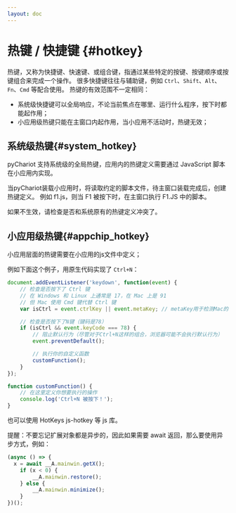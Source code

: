 ```yaml
---
layout: doc
---
```


# 热键 / 快捷键 {#hotkey}

热键，又称为快捷键、快速键、或组合键，指通过某些特定的按键、按键顺序或按键组合来完成一个操作。
很多快捷键往往与辅助键，例如 `Ctrl`、`Shift`、`Alt`、`Fn`、`Cmd` 等配合使用。
热键的有效范围不一定相同：
- 系统级快捷键可以全局响应，不论当前焦点在哪里、运行什么程序，按下时都能起作用；
- 小应用级热键只能在主窗口内起作用，当小应用不活动时，热键无效；

## 系统级热键{#system_hotkey}
pyChariot 支持系统级的全局热键，应用内的热键定义需要通过 JavaScript 脚本在小应用内实现。

当pyChariot装载小应用时，将读取约定的脚本文件，待主窗口装载完成后，创建热键定义。
例如 f1.js，则当 F1 被按下时，在主窗口执行 F1.JS 中的脚本。

如果不生效，请检查是否和系统原有的热键定义冲突了。

## 小应用级热键{#appchip_hotkey}

小应用层面的热键需要在小应用的js文件中定义；

例如下面这个例子，用原生代码实现了 `Ctrl+N`：

```javascript
document.addEventListener('keydown', function(event) {
    // 检查是否按下了 Ctrl 键
    // 在 Windows 和 Linux 上通常是 17，在 Mac 上是 91
    // 但 Mac 使用 Cmd 键代替 Ctrl 键
    var isCtrl = event.ctrlKey || event.metaKey; // metaKey用于检测Mac的Cmd键

    // 检查是否按下了N键（键码是78）
    if (isCtrl && event.keyCode === 78) {
        // 阻止默认行为（尽管对于Ctrl+N这样的组合，浏览器可能不会执行默认行为）
        event.preventDefault();

        // 执行你的自定义函数
        customFunction();
    }
});

function customFunction() {
    // 在这里定义你想要执行的操作
    console.log('Ctrl+N 被按下！');
}
```
也可以使用 HotKeys js-hotkey 等 js 库。

提醒：不要忘记扩展对象都是异步的，因此如果需要 await 返回，那么要使用异步方式，例如：
```javascript
(async () => {
  x = await __A.mainwin.getX();
    if (x < 0) {
        __A.mainwin.restore();
    } else {
        __A.mainwin.minimize();
    }
})();
```
